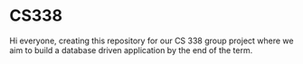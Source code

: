 # CS338
Hi everyone, creating this repository for our CS 338 group project where we aim to build a database driven application by the end of the term.
